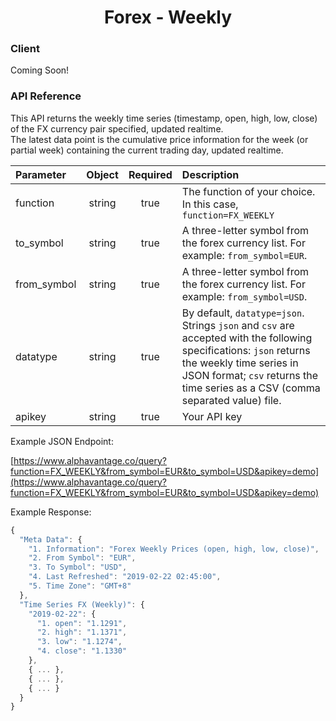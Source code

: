 <center>
  <h1>Forex - Weekly</h1>
</center>

<!-- tabs:start -->

### **Client**

Coming Soon!

### **API Reference**

This API returns the weekly time series (timestamp, open, high, low, close) of the FX currency pair specified, updated realtime.  
The latest data point is the cumulative price information for the week (or partial week) containing the current trading day, updated realtime. 

| Parameter       | Object  | Required  | Description |
| :---            | :---:   | :---:     | :---        |
| function        | string  | true      | The function of your choice. In this case, `function=FX_WEEKLY` |
| to\_symbol      | string  | true      | A three-letter symbol from the forex currency list. For example: `from_symbol=EUR`. |
| from\_symbol    | string  | true      | A three-letter symbol from the forex currency list. For example: `from_symbol=USD`. |
| datatype        | string  | true      | By default, `datatype=json`. Strings `json` and `csv` are accepted with the following specifications: `json` returns the weekly time series in JSON format; `csv` returns the time series as a CSV (comma separated value) file. |
| apikey          | string  | true      | Your API key | 

Example JSON Endpoint:  

[https://www.alphavantage.co/query?function=FX_WEEKLY&from_symbol=EUR&to_symbol=USD&apikey=demo](https://www.alphavantage.co/query?function=FX_WEEKLY&from_symbol=EUR&to_symbol=USD&apikey=demo)

Example Response:  

```javascript
{
  "Meta Data": {
    "1. Information": "Forex Weekly Prices (open, high, low, close)",
    "2. From Symbol": "EUR",
    "3. To Symbol": "USD",
    "4. Last Refreshed": "2019-02-22 02:45:00",
    "5. Time Zone": "GMT+8"
  },
  "Time Series FX (Weekly)": {
    "2019-02-22": {
      "1. open": "1.1291",
      "2. high": "1.1371",
      "3. low": "1.1274",
      "4. close": "1.1330"
    },
    { ... },
    { ... },
    { ... }
  }
}
```

<!-- tabs:end -->
